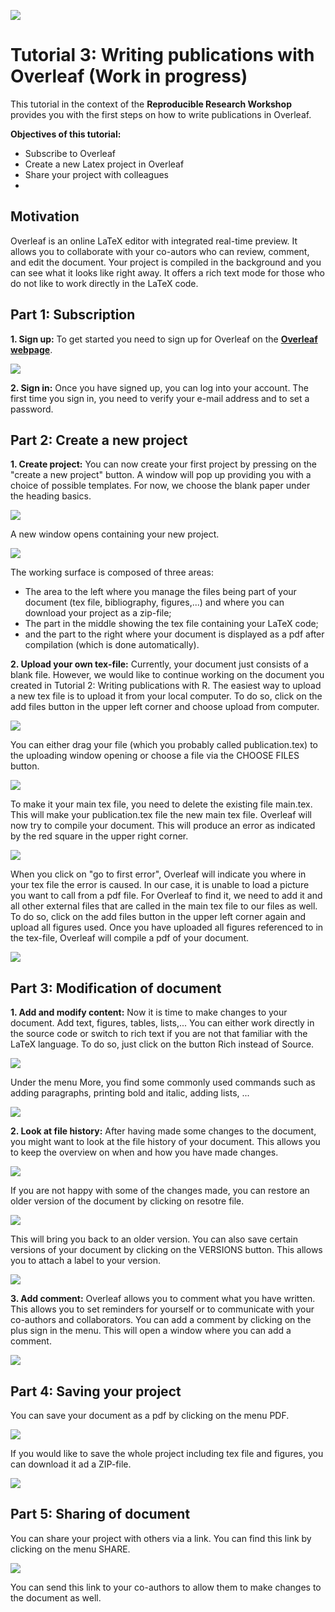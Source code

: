 ![](header.png)
# Tutorial 3: Writing publications with Overleaf (Work in progress)

This tutorial in the context of the **Reproducible Research Workshop** provides you with the first steps on how to write publications in Overleaf.

**Objectives of this tutorial:**

* Subscribe to Overleaf
* Create a new Latex project in Overleaf
* Share your project with colleagues
* 

## Motivation
Overleaf is an online LaTeX editor with integrated real-time preview. 
It allows you to collaborate with your co-autors who can review, comment, and edit the document.
Your project is compiled in the background and you can see what it looks like right away.
It offers a rich text mode for those who do not like to work directly in the LaTeX code.

## Part 1: Subscription

**1. Sign up:** To get started you need to sign up for Overleaf on the **[Overleaf webpage](https://www.overleaf.com/)**.

![](sign_up.PNG)

**2. Sign in:** Once you have signed up, you can log into your account. The first time you sign in, you need to verify your e-mail address and to set a password.

## Part 2: Create a new project
**1. Create project:** You can now create your first project by pressing on the "create a new project" button. A window will pop up providing you with a choice of possible templates. For now, we choose the blank paper under the heading basics.

![](create_project.PNG)

A new window opens containing your new project.

![](elements.PNG)

The working surface is composed of three areas: 
* The area to the left where you manage the files being part of your document (tex file, bibliography, figures,...) and where you can download your project as a zip-file;
* The part in the middle showing the tex file containing your LaTeX code;
* and the part to the right where your document is displayed as a pdf after compilation (which is done automatically).

**2. Upload your own tex-file:** Currently, your document just consists of a blank file. However, we would like to continue working on the document you created in Tutorial 2: Writing publications with R. 
The easiest way to upload a new tex file is to upload it from your local computer. To do so, click on the add files button in the upper left corner and choose upload from computer.

![](replace_tex.png)

You can either drag your file (which you probably called publication.tex) to the uploading window opening or choose a file via the CHOOSE FILES button.

![](drag_file.PNG)

To make it your main tex file, you need to delete the existing file main.tex. This will make your publication.tex file the new main tex file. Overleaf will now try to compile your document. This will produce an error as indicated by the red square in the upper right corner.

![](compilation_error.PNG)

When you click on "go to first error", Overleaf will indicate you where in your tex file the error is caused. In our case, it is unable to load a picture you want to call from a pdf file. For Overleaf to find it, we need to add it and all other external files that are called in the main tex file to our files as well.
To do so, click on the add files button in the upper left corner again and upload all figures used.
Once you have uploaded all figures referenced to in the tex-file, Overleaf will compile a pdf of your document.

![](compiled_pdf.PNG)

## Part 3:  Modification of document

**1. Add and modify content:** Now it is time to make changes to your document. Add text, figures, tables, lists,...
You can either work directly in the source code or switch to rich text if you are not that familiar with the LaTeX language.
To do so, just click on the button Rich instead of Source.

![](rich_text.PNG)

Under the menu More, you find some commonly used commands such as adding paragraphs, printing bold and italic, adding lists, ...

![](common_commands.PNG)

**2. Look at file history:** After having made some changes to the document, you might want to look at the file history of your document. This allows you to keep the overview on when and how you have made changes.

![](file_history.PNG)

If you are not happy with some of the changes made, you can restore an older version of the document by clicking on resotre file.

![](restore_file.PNG)

This will bring you back to an older version.
You can also save certain versions of your document by clicking on the VERSIONS button. This allows you to attach a label to your version.

![](label_version.PNG)

**3. Add comment:** Overleaf allows you to comment what you have written. This allows you to set reminders for yourself or to communicate with your co-authors and collaborators.
You can add a comment by clicking on the plus sign in the menu. This will open a window where you can add a comment.

![](add_comment.PNG)

## Part 4: Saving your project

You can save your document as a pdf by clicking on the menu PDF.

![](save_pdf.PNG)

If you would like to save the whole project including tex file and figures, you can download it ad a ZIP-file.

![](download_zip.PNG)

## Part 5: Sharing of document

You can share your project with others via a link. You can find this link by clicking on the menu SHARE.

![](sharing.PNG)

You can send this link to your co-authors to allow them to make changes to the document as well.
